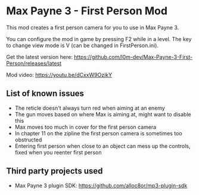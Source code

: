 # Max Payne 3 - First Person Mod

This mod creates a first person camera for you to use in Max Payne 3.

You can configure the mod in game by pressing F2 while in a level. The key to change view mode is V (can be changed in FirstPerson.ini).

Get the latest version here: <https://github.com/l0m-dev/Max-Payne-3-First-Person/releases/latest>  

Mod video: <https://youtu.be/dCxxW9OzikY>

## List of known issues
  - The reticle doesn't always turn red when aiming at an enemy
  - The gun moves based on where Max is aiming at, might want to disable this
  - Max moves too much in cover for the first person camera
  - In chapter 11 on the zipline the first person camera is sometimes too obstructed
  - Entering first person when close to an object can mess up the controls, fixed when you reenter first person

## Third party projects used
  - Max Payne 3 plugin SDK: <https://github.com/alloc8or/mp3-plugin-sdk>
